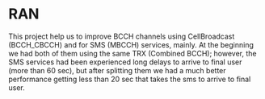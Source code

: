 # RAN
This project help us to improve BCCH  channels using CellBroadcast (BCCH_CBCCH) and for SMS (MBCCH) services, mainly.
At the beginning we had both of them using the same TRX (Combined BCCH);
however, the SMS services had been experienced long delays to arrive to final user (more than 60 sec),
but after splitting them we had a much better performance getting less than 20 sec that takes the sms to arrive to final user.
